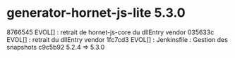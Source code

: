 # generator-hornet-js-lite 5.3.0

8766545 EVOL[] : retrait de hornet-js-core du dllEntry vendor
035633c EVOL[] : retrait du dllEntry vendor
1fc7cd3 EVOL[] : Jenkinsfile : Gestion des snapshots
c9c5b92 5.2.4 => 5.3.0